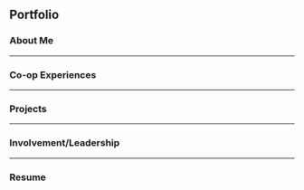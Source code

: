 ## Portfolio

### About Me

---

### Co-op Experiences

---

### Projects

---

### Involvement/Leadership

---

### Resume
